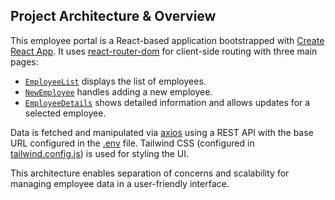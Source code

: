 ## Project Architecture & Overview

This employee portal is a React-based application bootstrapped with [Create React App](https://github.com/facebook/create-react-app). It uses [react-router-dom](src/App.js) for client-side routing with three main pages:

- [`EmployeeList`](src/pages/EmployeeList.jsx) displays the list of employees.
- [`NewEmployee`](src/pages/NewEmployee.jsx) handles adding a new employee.
- [`EmployeeDetails`](src/pages/EmployeeDetails.jsx) shows detailed information and allows updates for a selected employee.

Data is fetched and manipulated via [axios](src/pages/EmployeeDetails.jsx) using a REST API with the base URL configured in the [.env](.env) file. Tailwind CSS (configured in [tailwind.config.js](tailwind.config.js)) is used for styling the UI.

This architecture enables separation of concerns and scalability for managing employee data in a user-friendly interface.
